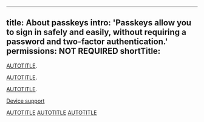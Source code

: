 ---
title: About passkeys
intro: 'Passkeys allow you to sign in safely and easily, without requiring a password and two-factor authentication.'
permissions: NOT REQUIRED
shortTitle:
----
 [AUTOTITLE](/authentication/authenticating-with-a-passkey/managing-your-passkeys).

[AUTOTITLE](/authentication/authenticating-with-a-passkey/managing-your-passkeys#upgrading-an-existing-security-key-to-a-passkey).

 [AUTOTITLE](/authentication/authenticating-with-a-passkey/signing-in-with-a-passkey#signing-in-with-a-passkey-using-a-nearby-device).

[Device support](https://passkeys.dev/device-support/)


[AUTOTITLE](/authentication/authenticating-with-a-passkey/managing-your-passkeys)
[AUTOTITLE](/authentication/authenticating-with-a-passkey/signing-in-with-a-passkey) [AUTOTITLE](/authentication/securing-your-account-with-two-factor-authentication-2fa/about-two-factor-authentication)
